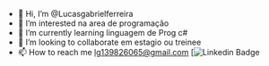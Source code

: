 - 👋 Hi, I’m @Lucasgabrielferreira
- 👀 I’m interested  na area de  programação
- 🌱 I’m currently learning linguagem de Prog  c#
- 💞️ I’m looking to collaborate em estagio ou treinee 
- 📫 How to reach me lg139826065@gmail.com
[![Linkedin Badge](https://www.linkedin.com/in/lucas-gabriel-ferreira-3907611a1)

<!---
Lucasgabrielferreira/Lucasgabrielferreira is a ✨ special ✨ repository because its `README.md` (this file) appears on your GitHub profile.
You can click the Preview link to take a look at your changes.
--->
